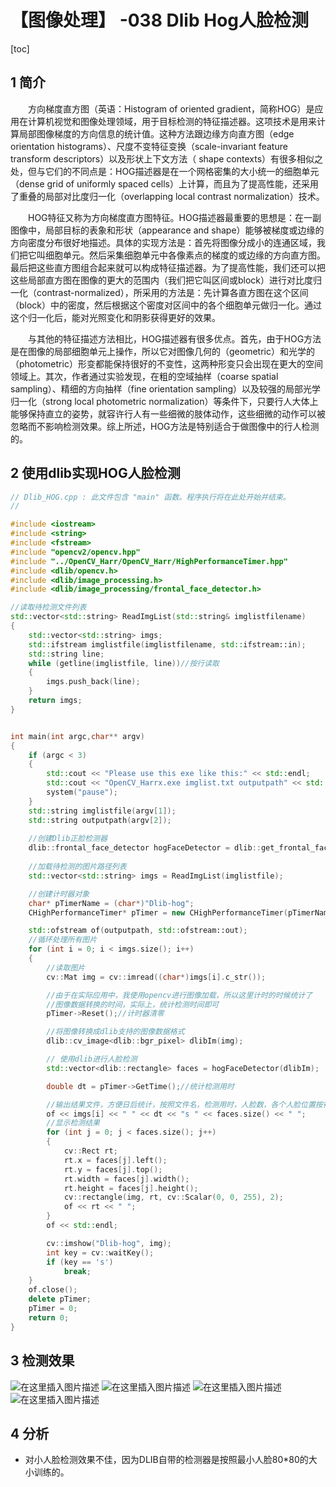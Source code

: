 # 【图像处理】 -038 Dlib Hog人脸检测

[toc]

## 1 简介

&emsp;&emsp;方向梯度直方图（英语：Histogram of oriented gradient，简称HOG）是应用在计算机视觉和图像处理领域，用于目标检测的特征描述器。这项技术是用来计算局部图像梯度的方向信息的统计值。这种方法跟边缘方向直方图（edge orientation histograms）、尺度不变特征变换（scale-invariant feature transform descriptors）以及形状上下文方法（ shape contexts）有很多相似之处，但与它们的不同点是：HOG描述器是在一个网格密集的大小统一的细胞单元（dense grid of uniformly spaced cells）上计算，而且为了提高性能，还采用了重叠的局部对比度归一化（overlapping local contrast normalization）技术。

&emsp;&emsp;HOG特征又称为方向梯度直方图特征。HOG描述器最重要的思想是：在一副图像中，局部目标的表象和形状（appearance and shape）能够被梯度或边缘的方向密度分布很好地描述。具体的实现方法是：首先将图像分成小的连通区域，我们把它叫细胞单元。然后采集细胞单元中各像素点的梯度的或边缘的方向直方图。最后把这些直方图组合起来就可以构成特征描述器。为了提高性能，我们还可以把这些局部直方图在图像的更大的范围内（我们把它叫区间或block）进行对比度归一化（contrast-normalized），所采用的方法是：先计算各直方图在这个区间（block）中的密度，然后根据这个密度对区间中的各个细胞单元做归一化。通过这个归一化后，能对光照变化和阴影获得更好的效果。

&emsp;&emsp;与其他的特征描述方法相比，HOG描述器有很多优点。首先，由于HOG方法是在图像的局部细胞单元上操作，所以它对图像几何的（geometric）和光学的（photometric）形变都能保持很好的不变性，这两种形变只会出现在更大的空间领域上。其次，作者通过实验发现，在粗的空域抽样（coarse spatial sampling）、精细的方向抽样（fine orientation sampling）以及较强的局部光学归一化（strong local photometric normalization）等条件下，只要行人大体上能够保持直立的姿势，就容许行人有一些细微的肢体动作，这些细微的动作可以被忽略而不影响检测效果。综上所述，HOG方法是特别适合于做图像中的行人检测的。

## 2 使用dlib实现HOG人脸检测

```C++
// Dlib_HOG.cpp : 此文件包含 "main" 函数。程序执行将在此处开始并结束。
//

#include <iostream>
#include <string>
#include <fstream>
#include "opencv2/opencv.hpp"
#include "../OpenCV_Harr/OpenCV_Harr/HighPerformanceTimer.hpp"
#include <dlib/opencv.h>
#include <dlib/image_processing.h>
#include <dlib/image_processing/frontal_face_detector.h>

//读取待检测文件列表
std::vector<std::string> ReadImgList(std::string& imglistfilename)
{
	std::vector<std::string> imgs;
	std::ifstream imglistfile(imglistfilename, std::ifstream::in);
	std::string line;
	while (getline(imglistfile, line))//按行读取
	{
		imgs.push_back(line);
	}
	return imgs;
}


int main(int argc,char** argv)
{
	if (argc < 3)
	{
		std::cout << "Please use this exe like this:" << std::endl;
		std::cout << "OpenCV_Harrx.exe imglist.txt outputpath" << std::endl;
		system("pause");
	}
	std::string imglistfile(argv[1]);
	std::string outputpath(argv[2]);
	
	//创建Dlib正脸检测器
	dlib::frontal_face_detector hogFaceDetector = dlib::get_frontal_face_detector();
	
	//加载待检测的图片路径列表
	std::vector<std::string> imgs = ReadImgList(imglistfile);

	//创建计时器对象
	char* pTimerName = (char*)"Dlib-hog";
	CHighPerformanceTimer* pTimer = new CHighPerformanceTimer(pTimerName, 9, true);

	std::ofstream of(outputpath, std::ofstream::out);
	//循环处理所有图片
	for (int i = 0; i < imgs.size(); i++)
	{
		//读取图片
		cv::Mat img = cv::imread((char*)imgs[i].c_str());

		//由于在实际应用中，我使用opencv进行图像加载，所以这里计时的时候统计了
		//图像数据转换的时间，实际上，统计检测时间即可
		pTimer->Reset();//计时器清零

		//将图像转换成dlib支持的图像数据格式
		dlib::cv_image<dlib::bgr_pixel> dlibIm(img);

		// 使用dlib进行人脸检测
		std::vector<dlib::rectangle> faces = hogFaceDetector(dlibIm);

		double dt = pTimer->GetTime();//统计检测用时

		//输出结果文件，方便日后统计，按照文件名，检测用时，人脸数，各个人脸位置按行输出。
		of << imgs[i] << " " << dt << "s " << faces.size() << " ";
		//显示检测结果
		for (int j = 0; j < faces.size(); j++)
		{
			cv::Rect rt;
			rt.x = faces[j].left();
			rt.y = faces[j].top();
			rt.width = faces[j].width();
			rt.height = faces[j].height();
			cv::rectangle(img, rt, cv::Scalar(0, 0, 255), 2);
			of << rt << " ";
		}
		of << std::endl;

		cv::imshow("Dlib-hog", img);
		int key = cv::waitKey();
		if (key == 's')
			break;
	}
	of.close();
	delete pTimer;
	pTimer = 0;
	return 0;
}
```

## 3 检测效果
![在这里插入图片描述](https://img-blog.csdnimg.cn/20190813095550758.png?x-oss-process=image/watermark,type_ZmFuZ3poZW5naGVpdGk,shadow_10,text_aHR0cHM6Ly9ibG9nLmNzZG4ubmV0L2ZyZWVoYXdrems=,size_16,color_FFFFFF,t_70)
![在这里插入图片描述](https://img-blog.csdnimg.cn/20190813095601725.png?x-oss-process=image/watermark,type_ZmFuZ3poZW5naGVpdGk,shadow_10,text_aHR0cHM6Ly9ibG9nLmNzZG4ubmV0L2ZyZWVoYXdrems=,size_16,color_FFFFFF,t_70)
![在这里插入图片描述](https://img-blog.csdnimg.cn/20190813095609290.png?x-oss-process=image/watermark,type_ZmFuZ3poZW5naGVpdGk,shadow_10,text_aHR0cHM6Ly9ibG9nLmNzZG4ubmV0L2ZyZWVoYXdrems=,size_16,color_FFFFFF,t_70)
![在这里插入图片描述](https://img-blog.csdnimg.cn/20190813095617758.png?x-oss-process=image/watermark,type_ZmFuZ3poZW5naGVpdGk,shadow_10,text_aHR0cHM6Ly9ibG9nLmNzZG4ubmV0L2ZyZWVoYXdrems=,size_16,color_FFFFFF,t_70)


## 4 分析

- 对小人脸检测效果不佳，因为DLIB自带的检测器是按照最小人脸80*80的大小训练的。
